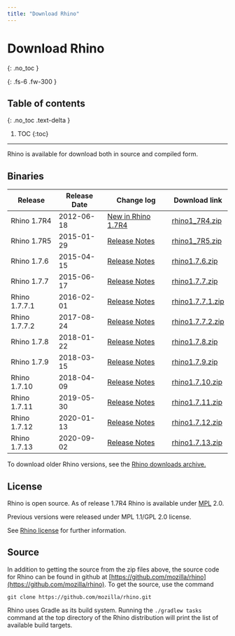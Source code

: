 ```yaml
---
title: "Download Rhino"
---
```

# Download Rhino
{: .no_toc }

{: .fs-6 .fw-300 }

## Table of contents
{: .no_toc .text-delta }

1. TOC
{:toc}

---
Rhino is available for download both in source and compiled form.

## Binaries


|  Release  |  Release Date  |  Change log  |  Download link  |
|  ---  |  ---  |  ---  |  ---  |
|  Rhino 1.7R4  |  2012-06-18  |  [New in Rhino 1.7R4](docs/new_in_rhino_1.7r4)  |  [rhino1_7R4.zip](https://github.com/downloads/mozilla/rhino/rhino1_7r4.zip)  |
|  Rhino 1.7R5  |  2015-01-29  |  [Release Notes](https://github.com/mozilla/rhino/releases/tag/rhino1_7r5_release)  |  [rhino1_7R5.zip](https://github.com/mozilla/rhino/releases/download/rhino1_7r5_release/rhino1_7r5.zip)  |
|  Rhino 1.7.6  |  2015-04-15  |  [Release Notes](https://github.com/mozilla/rhino/releases/tag/rhino1_7_6_release)  |  [rhino1.7.6.zip](https://github.com/mozilla/rhino/releases/download/rhino1_7_6_release/rhino1.7.6.zip)  |
|  Rhino 1.7.7  |  2015-06-17  |  [Release Notes](https://github.com/mozilla/rhino/releases/tag/rhino1_7_7_release)  |  [rhino1.7.7.zip](https://github.com/mozilla/rhino/releases/download/rhino1_7_7_release/rhino1.7.7.zip)  |
|  Rhino 1.7.7.1  |  2016-02-01  |  [Release Notes](https://github.com/mozilla/rhino/releases/tag/rhino1_7_7_1_release)  |  [rhino1.7.7.1.zip](https://github.com/mozilla/rhino/releases/download/rhino1_7_7_1_release/rhino-1.7.7.1.zip)  |
|  Rhino 1.7.7.2  |  2017-08-24  |  [Release Notes](https://github.com/mozilla/rhino/releases/tag/rhino1_7_7_2_release)  |  [rhino1.7.7.2.zip](https://github.com/mozilla/rhino/releases/download/rhino1_7_7_2_release/rhino-1.7.7.2.zip)  |
|  Rhino 1.7.8  |  2018-01-22  |  [Release Notes](https://github.com/mozilla/rhino/releases/tag/rhino1_7_8_release)  |  [rhino1.7.8.zip](https://github.com/mozilla/rhino/releases/download/rhino1_7_8_release/rhino-1.7.8.zip)  |
|  Rhino 1.7.9  |  2018-03-15  |  [Release Notes](https://github.com/mozilla/rhino/releases/tag/rhino1_7_9_release)  |  [rhino1.7.9.zip](https://github.com/mozilla/rhino/releases/download/rhino1_7_9_release/rhino-1.7.9.zip)  |
|  Rhino 1.7.10  |  2018-04-09  |  [Release Notes](https://github.com/mozilla/rhino/releases/tag/rhino1_7_10_release)  |  [rhino1.7.10.zip](https://github.com/mozilla/rhino/releases/download/rhino1_7_10_release/rhino-1.7.10.zip)  |
|  Rhino 1.7.11  |  2019-05-30  |  [Release Notes](https://github.com/mozilla/rhino/releases/tag/rhino1_7_11_release)  |  [rhino1.7.11.zip](https://github.com/mozilla/rhino/releases/download/rhino1_7_11_release/rhino-1.7.11.zip)  |
|  Rhino 1.7.12  |  2020-01-13  |  [Release Notes](https://github.com/mozilla/rhino/releases/tag/rhino1_7_12_release)  |  [rhino1.7.12.zip](https://github.com/mozilla/rhino/releases/download/rhino1_7_12_release/rhino-1.7.12.zip)  |
|  Rhino 1.7.13  |  2020-09-02  |  [Release Notes](https://github.com/mozilla/rhino/releases/tag/rhino1_7_13_release)  |  [rhino1.7.13.zip](https://github.com/mozilla/rhino/releases/download/rhino1_7_13_release/rhino-1.7.13.zip)  |

To download older Rhino versions, see the [Rhino downloads archive.](docs/rhino_downloads_archive)

## License

Rhino is open source. As of release 1.7R4 Rhino is available under [MPL](https://www.mozilla.org/mpl/) 2.0.

Previous versions were released under MPL 1.1/GPL 2.0 license.

See [Rhino license](docs/license) for further information.

## Source

In addition to getting the source from the zip files above, the source code for Rhino can be found in github at [https://github.com/mozilla/rhino](https://github.com/mozilla/rhino). To get the source, use the command

```
git clone https://github.com/mozilla/rhino.git
```

Rhino uses Gradle as its build system. Running the `./gradlew tasks` command at the top directory of the Rhino distribution will print the list of available build targets.